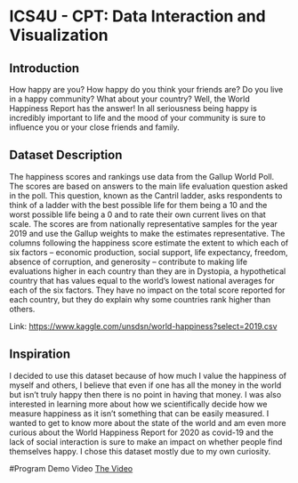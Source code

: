 
# ICS4U - CPT: Data Interaction and Visualization

## Introduction
How happy are you? How happy do you think your friends are? Do you live in a happy community? What about your country? Well, the World Happiness Report has the answer! In all seriousness being happy is incredibly important to life and the mood of your community is sure to influence you or your close friends and family.

## Dataset Description
The happiness scores and rankings use data from the Gallup World Poll. The scores are based on answers to the main life evaluation question asked in the poll. This question, known as the Cantril ladder, asks respondents to think of a ladder with the best possible life for them being a 10 and the worst possible life being a 0 and to rate their own current lives on that scale. The scores are from nationally representative samples for the year 2019 and use the Gallup weights to make the estimates representative. The columns following the happiness score estimate the extent to which each of six factors – economic production, social support, life expectancy, freedom, absence of corruption, and generosity – contribute to making life evaluations higher in each country than they are in Dystopia, a hypothetical country that has values equal to the world’s lowest national averages for each of the six factors. They have no impact on the total score reported for each country, but they do explain why some countries rank higher than others.

Link: https://www.kaggle.com/unsdsn/world-happiness?select=2019.csv

## Inspiration
I decided to use this dataset because of how much I value the happiness of myself and others, I believe that even if one has all the money in the world but isn’t truly happy then there is no point in having that money. I was also interested in learning more about how we scientifically decide how we measure happiness as it isn’t something that can be easily measured. I wanted to get to know more about the state of the world and am even more curious about the World Happiness Report for 2020 as covid-19 and the lack of social interaction is sure to make an impact on whether people find themselves happy. I chose this dataset mostly due to my own curiosity.

#Program Demo Video
[The Video](../blob/master/src/CPT/ProgramVideo.mkv)
